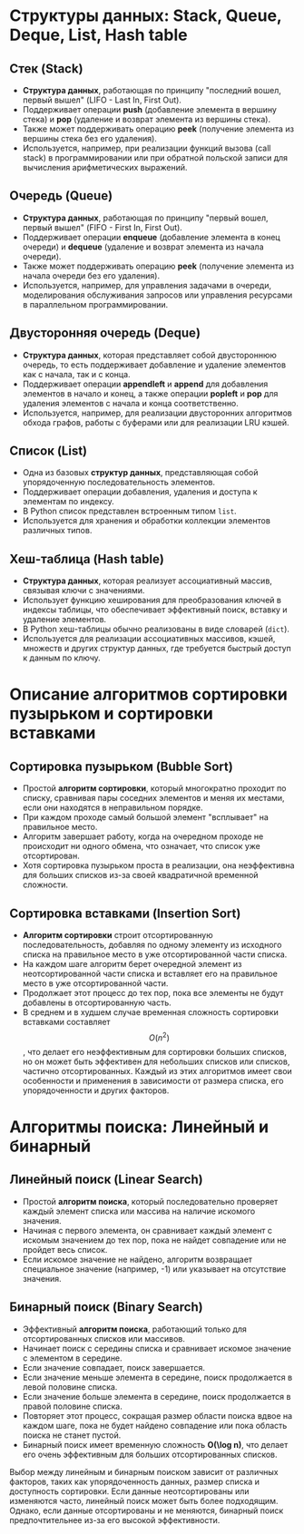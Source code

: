 # Структуры данных: Stack, Queue, Deque, List, Hash table

## Стек (Stack)
- **Структура данных**, работающая по принципу "последний вошел, первый вышел" (LIFO - Last In, First Out).
- Поддерживает операции **push** (добавление элемента в вершину стека) и **pop** (удаление и возврат элемента из вершины стека).
- Также может поддерживать операцию **peek** (получение элемента из вершины стека без его удаления).
- Используется, например, при реализации функций вызова (call stack) в программировании или при обратной польской записи для вычисления арифметических выражений.

## Очередь (Queue)
- **Структура данных**, работающая по принципу "первый вошел, первый вышел" (FIFO - First In, First Out).
- Поддерживает операции **enqueue** (добавление элемента в конец очереди) и **dequeue** (удаление и возврат элемента из начала очереди).
- Также может поддерживать операцию **peek** (получение элемента из начала очереди без его удаления).
- Используется, например, для управления задачами в очереди, моделирования обслуживания запросов или управления ресурсами в параллельном программировании.

## Двусторонняя очередь (Deque)
- **Структура данных**, которая представляет собой двустороннюю очередь, то есть поддерживает добавление и удаление элементов как с начала, так и с конца.
- Поддерживает операции **appendleft** и **append** для добавления элементов в начало и конец, а также операции **popleft** и **pop** для удаления элементов с начала и конца соответственно.
- Используется, например, для реализации двусторонних алгоритмов обхода графов, работы с буферами или для реализации LRU кэшей.

## Список (List)
- Одна из базовых **структур данных**, представляющая собой упорядоченную последовательность элементов.
- Поддерживает операции добавления, удаления и доступа к элементам по индексу.
- В Python список представлен встроенным типом `list`.
- Используется для хранения и обработки коллекции элементов различных типов.

## Хеш-таблица (Hash table)
- **Структура данных**, которая реализует ассоциативный массив, связывая ключи с значениями.
- Использует функцию хеширования для преобразования ключей в индексы таблицы, что обеспечивает эффективный поиск, вставку и удаление элементов.
- В Python хеш-таблицы обычно реализованы в виде словарей (`dict`).
- Используется для реализации ассоциативных массивов, кэшей, множеств и других структур данных, где требуется быстрый доступ к данным по ключу.

# Описание алгоритмов сортировки пузырьком и сортировки вставками

## Сортировка пузырьком (Bubble Sort)
- Простой **алгоритм сортировки**, который многократно проходит по списку, сравнивая пары соседних элементов и меняя их местами, если они находятся в неправильном порядке.
- При каждом проходе самый большой элемент "всплывает" на правильное место.
- Алгоритм завершает работу, когда на очередном проходе не происходит ни одного обмена, что означает, что список уже отсортирован.
- Хотя сортировка пузырьком проста в реализации, она неэффективна для больших списков из-за своей квадратичной временной сложности.

## Сортировка вставками (Insertion Sort)
- **Алгоритм сортировки** строит отсортированную последовательность, добавляя по одному элементу из исходного списка на правильное место в уже отсортированной части списка.
- На каждом шаге алгоритм берет очередной элемент из неотсортированной части списка и вставляет его на правильное место в уже отсортированной части.
- Продолжает этот процесс до тех пор, пока все элементы не будут добавлены в отсортированную часть.
- В среднем и в худшем случае временная сложность сортировки вставками составляет $$O(n^2)$$, что делает его неэффективным для сортировки больших списков, но он может быть эффективен для небольших списков или списков, частично отсортированных. Каждый из этих алгоритмов имеет свои особенности и применения в зависимости от размера списка, его упорядоченности и других факторов.

# Алгоритмы поиска: Линейный и бинарный

## Линейный поиск (Linear Search)
- Простой **алгоритм поиска**, который последовательно проверяет каждый элемент списка или массива на наличие искомого значения.
- Начиная с первого элемента, он сравнивает каждый элемент с искомым значением до тех пор, пока не найдет совпадение или не пройдет весь список.
- Если искомое значение не найдено, алгоритм возвращает специальное значение (например, -1) или указывает на отсутствие значения.

## Бинарный поиск (Binary Search)
- Эффективный **алгоритм поиска**, работающий только для отсортированных списков или массивов.
- Начинает поиск с середины списка и сравнивает искомое значение с элементом в середине.
- Если значение совпадает, поиск завершается.
- Если значение меньше элемента в середине, поиск продолжается в левой половине списка.
- Если значение больше элемента в середине, поиск продолжается в правой половине списка.
- Повторяет этот процесс, сокращая размер области поиска вдвое на каждом шаге, пока не будет найдено совпадение или пока область поиска не станет пустой.
- Бинарный поиск имеет временную сложность **O(\log n)**, что делает его очень эффективным для больших отсортированных списков.

Выбор между линейным и бинарным поиском зависит от различных факторов, таких как упорядоченность данных, размер списка и доступность сортировки. Если данные неотсортированы или изменяются часто, линейный поиск может быть более подходящим. Однако, если данные отсортированы и не меняются, бинарный поиск предпочтительнее из-за его высокой эффективности.
